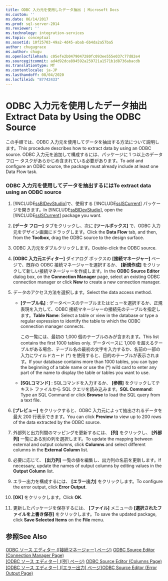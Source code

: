 ```yaml
---
title: ODBC 入力元を使用したデータ抽出 | Microsoft Docs
ms.custom: ''
ms.date: 06/14/2017
ms.prod: sql-server-2014
ms.reviewer: ''
ms.technology: integration-services
ms.topic: conceptual
ms.assetid: 10f25703-49a2-4d45-abab-6b4da2a57ba5
author: chugugrace
ms.author: chugu
ms.openlocfilehash: c05efe2b0479047280fc093ee555e037c77d82e4
ms.sourcegitcommit: ad4d92dce894592a259721a1571b1d8736abacdb
ms.translationtype: MT
ms.contentlocale: ja-JP
ms.lasthandoff: 08/04/2020
ms.locfileid: "87742433"
---
```

# <a name="extract-data-by-using-the-odbc-source"></a><span data-ttu-id="536e1-102">ODBC 入力元を使用したデータ抽出</span><span class="sxs-lookup"><span data-stu-id="536e1-102">Extract Data by Using the ODBC Source</span></span>
  <span data-ttu-id="536e1-103">この手順では、ODBC 入力元を使用してデータを抽出する方法について説明します。</span><span class="sxs-lookup"><span data-stu-id="536e1-103">This procedure describes how to extract data by using an ODBC source.</span></span> <span data-ttu-id="536e1-104">ODBC 入力元を追加して構成するには、パッケージに 1 つ以上のデータ フロー タスクがあらかじめ含まれている必要があります。</span><span class="sxs-lookup"><span data-stu-id="536e1-104">To add and configure an ODBC source, the package must already include at least one Data Flow task.</span></span>  
  
### <a name="to-extract-data-using-an-odbc-source"></a><span data-ttu-id="536e1-105">ODBC 入力元を使用してデータを抽出するには</span><span class="sxs-lookup"><span data-stu-id="536e1-105">To extract data using an ODBC source</span></span>  
  
1.  <span data-ttu-id="536e1-106">[!INCLUDE[ssBIDevStudio](../../includes/ssbidevstudio-md.md)]で、使用する [!INCLUDE[ssISCurrent](../../includes/ssiscurrent-md.md)] パッケージを開きます。</span><span class="sxs-lookup"><span data-stu-id="536e1-106">In [!INCLUDE[ssBIDevStudio](../../includes/ssbidevstudio-md.md)], open the [!INCLUDE[ssISCurrent](../../includes/ssiscurrent-md.md)] package you want.</span></span>  
  
2.  <span data-ttu-id="536e1-107">**[データ フロー]** タブをクリックし、次に **[ツールボックス]** で、ODBC 入力元をデザイン画面にドラッグします。</span><span class="sxs-lookup"><span data-stu-id="536e1-107">Click the **Data Flow** tab, and then, from the **Toolbox**, drag the ODBC source to the design surface.</span></span>  
  
3.  <span data-ttu-id="536e1-108">ODBC 入力元をダブルクリックします。</span><span class="sxs-lookup"><span data-stu-id="536e1-108">Double-click the ODBC source.</span></span>  
  
4.  <span data-ttu-id="536e1-109">**[ODBC 入力元エディター]** ダイアログ ボックスの **[接続マネージャー]** ページで、既存の ODBC 接続マネージャーを選択するか、 **[新規作成]** をクリックして新しい接続マネージャーを作成します。</span><span class="sxs-lookup"><span data-stu-id="536e1-109">In the **ODBC Source Editor** dialog box, on the **Connection Manager** page, select an existing ODBC connection manager or click **New** to create a new connection manager.</span></span>  
  
5.  <span data-ttu-id="536e1-110">データのアクセス方法を選択します。</span><span class="sxs-lookup"><span data-stu-id="536e1-110">Select the data access method.</span></span>  
  
    -   <span data-ttu-id="536e1-111">**[テーブル名]** : データベースのテーブルまたはビューを選択するか、正規表現を入力して、ODBC 接続マネージャーの接続先のテーブルを指定します。</span><span class="sxs-lookup"><span data-stu-id="536e1-111">**Table Name**: Select a table or view in the database or type a regular expression to identify the table to which the ODBC connection manager connects.</span></span>  
  
         <span data-ttu-id="536e1-112">この一覧には、最初の 1,000 個のテーブルのみが含まれます。</span><span class="sxs-lookup"><span data-stu-id="536e1-112">This list contains the first 1000 tables only.</span></span> <span data-ttu-id="536e1-113">データベースに 1,000 を超えるテーブルがある場合、テーブル名の最初の文字を入力するか、名前の一部の入力にワイルドカード (\*) を使用すると、目的のテーブルが表示されます。</span><span class="sxs-lookup"><span data-stu-id="536e1-113">If your database contains more than 1000 tables, you can type the beginning of a table name or use the (\*) wild card to enter any part of the name to display the table or tables you want to use.</span></span>  
  
    -   <span data-ttu-id="536e1-114">**[SQLコマンド]** : SQLコマンドを入力するか、 **[参照]** をクリックしてテキスト ファイルから SQL クエリを読み込みます。</span><span class="sxs-lookup"><span data-stu-id="536e1-114">**SQL Command**: Type an SQL Command or click **Browse** to load the SQL query from a text file.</span></span>  
  
6.  <span data-ttu-id="536e1-115">**[プレビュー]** をクリックすると、ODBC 入力元によって抽出されるデータを最大 200 行表示できます。</span><span class="sxs-lookup"><span data-stu-id="536e1-115">You can click **Preview** to view up to 200 rows of the data extracted by the ODBC source.</span></span>  
  
7.  <span data-ttu-id="536e1-116">外部列と出力列間のマッピングを更新するには、 **[列]** をクリックし、 **[外部列]** 一覧にある別の列を選択します。</span><span class="sxs-lookup"><span data-stu-id="536e1-116">To update the mapping between external and output columns, click **Columns** and select different columns in the **External Column** list.</span></span>  
  
8.  <span data-ttu-id="536e1-117">必要に応じて、 **[出力列]** 一覧の値を編集し、出力列の名前を更新します。</span><span class="sxs-lookup"><span data-stu-id="536e1-117">If necessary, update the names of output columns by editing values in the **Output Column** list.</span></span>  
  
9. <span data-ttu-id="536e1-118">エラー出力を構成するには、 **[エラー出力]** をクリックします。</span><span class="sxs-lookup"><span data-stu-id="536e1-118">To configure the error output, click **Error Output**.</span></span>  
  
10. <span data-ttu-id="536e1-119">**[OK]** をクリックします。</span><span class="sxs-lookup"><span data-stu-id="536e1-119">Click **OK**.</span></span>  
  
11. <span data-ttu-id="536e1-120">更新したパッケージを保存するには、 **[ファイル]** メニューの **[選択されたファイルを上書き保存]** をクリックします。</span><span class="sxs-lookup"><span data-stu-id="536e1-120">To save the updated package, click **Save Selected Items** on the **File** menu.</span></span>  
  
## <a name="see-also"></a><span data-ttu-id="536e1-121">参照</span><span class="sxs-lookup"><span data-stu-id="536e1-121">See Also</span></span>  
 <span data-ttu-id="536e1-122">[ODBC ソース エディター ([接続マネージャー] ページ)](../odbc-source-editor-connection-manager-page.md) </span><span class="sxs-lookup"><span data-stu-id="536e1-122">[ODBC Source Editor &#40;Connection Manager Page&#41;](../odbc-source-editor-connection-manager-page.md) </span></span>  
 <span data-ttu-id="536e1-123">[[ODBC ソース エディター] &#40;[列] ページ&#41;](../odbc-source-editor-columns-page.md) </span><span class="sxs-lookup"><span data-stu-id="536e1-123">[ODBC Source Editor &#40;Columns Page&#41;](../odbc-source-editor-columns-page.md) </span></span>  
 <span data-ttu-id="536e1-124">[[ODBC ソース エディター] &#40;[エラー出力] ページ&#41;](../odbc-source-editor-error-output-page.md)</span><span class="sxs-lookup"><span data-stu-id="536e1-124">[ODBC Source Editor &#40;Error Output Page&#41;](../odbc-source-editor-error-output-page.md)</span></span>  
  
  
